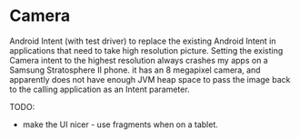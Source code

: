 # Camera

Android Intent (with test driver) to replace the existing Android Intent in applications that need to take high resolution picture.  Setting the existing Camera intent to the highest resolution always crashes my apps on a Samsung Stratosphere II phone.  it has an 8 megapixel camera, and apparently does not have enough JVM heap space to pass the image back to the calling application as an Intent parameter. 

TODO:
* make the UI nicer - use fragments when on a tablet.
